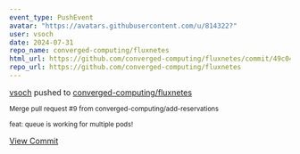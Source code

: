 ```yaml
---
event_type: PushEvent
avatar: "https://avatars.githubusercontent.com/u/814322?"
user: vsoch
date: 2024-07-31
repo_name: converged-computing/fluxnetes
html_url: https://github.com/converged-computing/fluxnetes/commit/49c04a5c307db2fd9502b474a25faa3195b3c989
repo_url: https://github.com/converged-computing/fluxnetes
---
```


<a href='https://github.com/vsoch' target='_blank'>vsoch</a> pushed to <a href='https://github.com/converged-computing/fluxnetes' target='_blank'>converged-computing/fluxnetes</a>

<small>Merge pull request #9 from converged-computing/add-reservations

feat: queue is working for multiple pods!</small>

<a href='https://github.com/converged-computing/fluxnetes/commit/49c04a5c307db2fd9502b474a25faa3195b3c989' target='_blank'>View Commit</a>